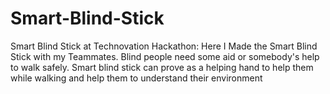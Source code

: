 # Smart-Blind-Stick
Smart Blind Stick at Technovation Hackathon: Here I Made the Smart Blind Stick with my Teammates. Blind people need some aid or somebody's help to walk safely. Smart blind stick can prove as a helping hand to help them while walking and help them to understand their environment
